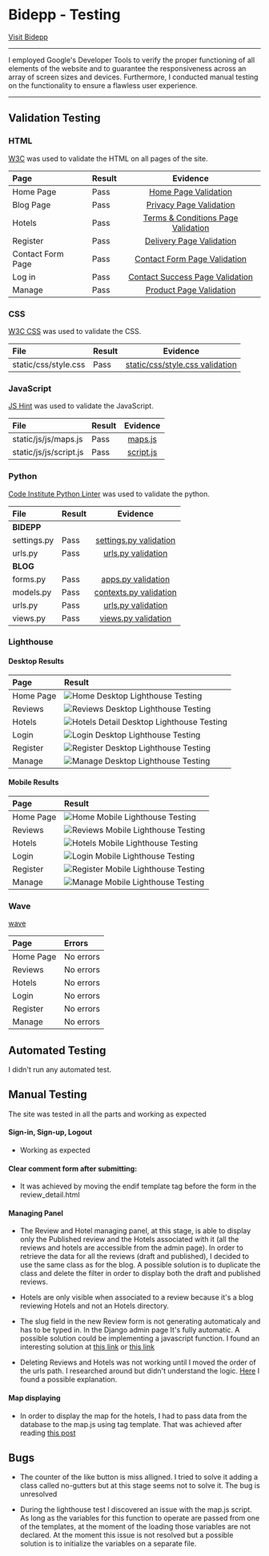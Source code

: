 # Bidepp - Testing



[Visit Bidepp](https://bidepp-cc1716a9edf6.herokuapp.com/)

---

I employed Google's Developer Tools to verify the proper functioning of all elements of the website and to guarantee the responsiveness across an array of screen sizes and devices. Furthermore, I conducted manual testing on the functionality to ensure a flawless user experience.

---

## Validation Testing

### HTML

[W3C](https://validator.w3.org/) was used to validate the HTML on all pages of the site.

| Page | Result | Evidence |
| :--- | :--- | :---: |
| Home Page | Pass| [Home Page Validation]() |
| Blog Page | Pass | [Privacy Page Validation]() |
| Hotels | Pass | [Terms & Conditions Page Validation]() |
| Register | Pass | [Delivery Page Validation]() |
| Contact Form Page | Pass | [Contact Form Page Validation](https://validator.w3.org/nu/?doc=https%3A%2F%2Fseaside-sewing.herokuapp.com%2Fcontact%2F)|
| Log in| Pass | [Contact Success Page Validation](documentation/testing/validation/html/contact-success-validation.png) |
| Manage | Pass |[Product Page Validation](https://validator.w3.org/nu/?showsource=yes&doc=https%3A%2F%2Fseaside-sewing.herokuapp.com%2Fproducts%2F%3Fcategory%3Dby_the_metre) |


### CSS

[W3C CSS](https://jigsaw.w3.org/css-validator/) was used to validate the CSS.

| File | Result | Evidence |
| :--- | :--- | :---: |
| static/css/style.css | Pass | [static/css/style.css validation](documentation/testing/validation/css/base-validation.png) |


### JavaScript

[JS Hint](https://jshint.com/) was used to validate the JavaScript.

| File | Result | Evidence |
| :--- | :--- | :---: |
| static/js/js/maps.js | Pass | [maps.js](documentation/testing/validation/js/checkout-stripe-elements-validation.png) |
| static/js/js/script.js  | Pass |[script.js](documentation/testing/validation/js/profiles-countryfield-validation.png) |

### Python

[Code Institute Python Linter](https://pep8ci.herokuapp.com/) was used to validate the python.

| File | Result | Evidence |
| :--- | :--- | :---: |
| **BIDEPP** |
| settings.py | Pass | [settings.py validation](documentation/testing/validation/python/settings-validation.png) |
| urls.py | Pass | [urls.py validation](documentation/testing/validation/python/seaside_sewing-urls-validation.png) |
| **BLOG** |
| forms.py | Pass | [apps.py validation](documentation/testing/validation/python/bag-apps-validation.png) |
| models.py | Pass | [contexts.py validation](documentation/testing/validation/python/bag-contexts-validation.png) |
| urls.py | Pass | [urls.py validation](documentation/testing/validation/python/bag-urls-validation.png) |
| views.py | Pass | [views.py validation](documentation/testing/validation/python/bag-views-validation.png) |

### Lighthouse
#### Desktop Results

| Page | Result |
| :--- | :--- |
| Home Page | ![Home Desktop Lighthouse Testing](documentation/testing/lighthouse/home-desk-lh-val.png) |
| Reviews | ![Reviews Desktop Lighthouse Testing](documentation/testing/lighthouse/products-desk-lh-val.png) |
| Hotels | ![Hotels Detail Desktop Lighthouse Testing](documentation/testing/lighthouse/product-detail-desk-lh-val.png) |
| Login | ![Login Desktop Lighthouse Testing](documentation/testing/lighthouse/add-product-desk-lh-val.png) |
| Register | ![Register Desktop Lighthouse Testing](documentation/testing/lighthouse/edit-product-desk-lh-val.png) |
| Manage | ![Manage Desktop Lighthouse Testing](documentation/testing/lighthouse/bag-desk-lh-val.png) |

#### Mobile Results

| Page | Result |
| :--- | :--- |
| Home Page | ![Home Mobile Lighthouse Testing](documentation/testing/lighthouse/home-desk-lh-val.png) |
| Reviews | ![Reviews Mobile Lighthouse Testing](documentation/testing/lighthouse/products-desk-lh-val.png) |
| Hotels | ![Hotels Mobile Lighthouse Testing](documentation/testing/lighthouse/product-detail-desk-lh-val.png) |
| Login | ![Login Mobile Lighthouse Testing](documentation/testing/lighthouse/add-product-desk-lh-val.png) |
| Register | ![Register Mobile Lighthouse Testing](documentation/testing/lighthouse/edit-product-desk-lh-val.png) |
| Manage | ![Manage Mobile Lighthouse Testing](documentation/testing/lighthouse/bag-desk-lh-val.png) |

### Wave

[wave](https://wave.webaim.org/)

| Page | Errors |
| :--- | :--- |
| Home Page | No errors|
| Reviews | No errors |
| Hotels | No errors |
| Login | No errors |
| Register | No errors |
| Manage | No errors |

## Automated Testing

I didn't run any automated test.

## Manual Testing
The site was tested in all the parts and working as expected

#### Sign-in, Sign-up, Logout 
- Working as expected


#### Clear comment form after submitting:
- It was achieved by moving the endif template tag before the form in the review_detail.html

#### Managing Panel
- The Review and Hotel managing panel, at this stage, is able to display only the Published review and the Hotels associated with it (all the reviews and hotels are accessible from the admin page). In order to retrieve the data for all the reviews (draft and published), I decided to use the same class as for the blog. A possible solution is to duplicate the class and delete the filter in order to display both the draft and published reviews.

- Hotels are only visible when associated to a review because it's a blog reviewing Hotels and not an Hotels directory.

- The slug field in the new Review form is not generating automaticaly and has to be typed in. In the Django admin page It's fully automatic. A possible solution could be implementing a javascript function. I found an interesting solution at [this link](https://gist.github.com/codeguy/6684588) or [this link](https://stackoverflow.com/questions/12098319/how-add-a-pre-populated-field-to-a-form-submission-in-django-like-in-admin)

- Deleting Reviews and Hotels was not working until I moved the order of the urls path. I researched around but didn't understand the logic.
[Here](https://stackoverflow.com/questions/36429144/page-not-found-404-no-post-matches-the-given-query) I found a possible explanation.

#### Map displaying
- In order to display the map for the hotels, I had to pass data from the database to the map.js using tag template. That was achieved after reading [this post](https://stackoverflow.com/questions/28516101/django-how-to-pass-template-variable-to-javascript-onclick-routine)

## Bugs
- The counter of the like button is miss alligned. I tried to solve it adding a class called no-gutters but at this stage seems not to solve it. The bug is unresolved

- During the lighthouse test I discovered an issue with the map.js script. As long as the variables for this function to operate are passed from one of the templates, at the moment of the loading those variables are not declared. At the moment this issue is not resolved but a possible solution is to initialize the variables on a separate file.






